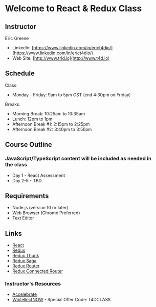 # Welcome to React & Redux Class

## Instructor

Eric Greene
- LinkedIn: [https://www.linkedin.com/in/erict4dio/](https://www.linkedin.com/in/erict4dio/)
- Web Site: [http://www.t4d.io](http://www.t4d.io)

## Schedule

Class:

- Monday - Friday: 9am to 5pm CST (end 4:30pm on Friday)

Breaks:

- Morning Break: 10:25am to 10:35am
- Lunch: 12pm to 1pm
- Afternoon Break #1: 2:15pm to 2:25pm
- Afternoon Break #2: 3:40pm to 3:50pm

## Course Outline

### JavaScript/TypeScript content will be included as needed in the class

- Day 1 - React Assessment
- Day 2-5 - TBD

## Requirements

- Node.js (version 10 or later)
- Web Browser (Chrome Preferred)
- Text Editor

## Links

- [React](https://www.reactjs.org/)
- [Redux](https://redux.js.org/)
- [Redux Thunk](https://github.com/reduxjs/redux-thunk)
- [Redux Saga](https://redux-saga.js.org/)
- [Redux Router](https://reacttraining.com/react-router/)
- [Redux Connected Router](https://github.com/supasate/connected-react-router)

### Instructor's Resources

- [Accelebrate](https://www.accelebrate.com/)
- [WintellectNOW](https://www.wintellectnow.com/Home/Instructor?instructorId=EricGreene) - Special Offer Code: T4DCLASS

